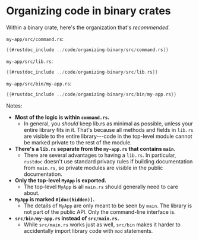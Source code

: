# Organizing code in binary crates

Within a binary crate, here's the organization that's *recommended*.

`my-app/src/command.rs`:

```rust
{{#rustdoc_include ../code/organizing-binary/src/command.rs}}
```

`my-app/src/lib.rs`:

```rust
{{#rustdoc_include ../code/organizing-binary/src/lib.rs}}
```

`my-app/src/bin/my-app.rs`:
```rust
{{#rustdoc_include ../code/organizing-binary/src/bin/my-app.rs}}
```

Notes:
* **Most of the logic is within `command.rs`.**
  * In general, you *should* keep lib.rs as minimal as possible, unless your entire library fits in it. That's
    because all methods and fields in `lib.rs` are visible to the entire library---code in the top-level module
    cannot be marked private to the rest of the module.
* **There's a `lib.rs` separate from the `my-app.rs` that contains `main`.**
  * There are several advantages to having a `lib.rs`. In particular, `rustdoc` doesn't use standard privacy rules if building documentation from `main.rs`, so private modules are visible in the public documentation.
* **Only the top-level `MyApp` is exported.**
  * The top-level `MyApp` is all `main.rs` should generally need to care about.
* **`MyApp` is marked `#[doc(hidden)]`.**
  * The details of `MyApp` are only meant to be seen by `main`. The library is not part of the public API. Only
  the command-line interface is.
* **`src/bin/my-app.rs` instead of `src/main.rs`.**
  * While `src/main.rs` works just as well, `src/bin` makes it harder to accidentally import library code with `mod` statements.
